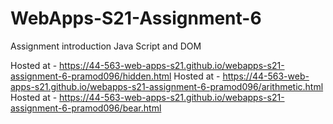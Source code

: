 # WebApps-S21-Assignment-6
Assignment introduction Java Script and DOM

Hosted at - <https://44-563-web-apps-s21.github.io/webapps-s21-assignment-6-pramod096/hidden.html>
Hosted at - <https://44-563-web-apps-s21.github.io/webapps-s21-assignment-6-pramod096/arithmetic.html>
Hosted at - <https://44-563-web-apps-s21.github.io/webapps-s21-assignment-6-pramod096/bear.html>
